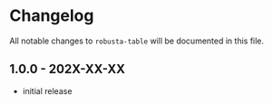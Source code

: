 # Changelog

All notable changes to `robusta-table` will be documented in this file.

## 1.0.0 - 202X-XX-XX

- initial release
